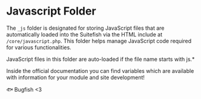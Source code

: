 # Javascript Folder

The `_js` folder is designated for storing JavaScript files that are automatically loaded into the Suitefish via the HTML include at `/core/javascript.php`. This folder helps manage JavaScript code required for various functionalities.

JavaScript files in this folder are auto-loaded if the file name starts with js.*

Inside the official documentation you can find variables which are available with information for your module and site development!

🐟 Bugfish <3